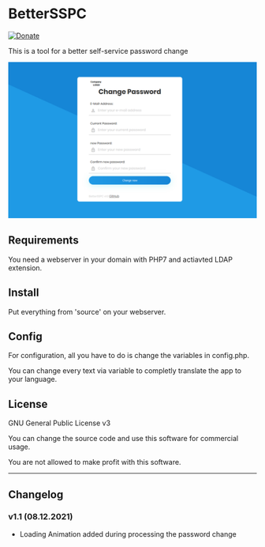# BetterSSPC
[![Donate](https://img.shields.io/badge/Donate-PayPal-green.svg)](https://www.paypal.com/donate?hosted_button_id=TDVLA45EDEXRC)

This is a tool for a better self-service password change

![alt text](img/screenshot1.png "Screesnhot")

## Requirements
You need a webserver in your domain with PHP7 and actiavted LDAP extension.

## Install
Put everything from 'source' on your webserver.

## Config
For configuration, all you have to do is change the variables in config.php.

You can change every text via variable to completly translate the app to your language. 

## License
GNU General Public License v3

You can change the source code and use this software for commercial usage.

You are not allowed to make profit with this software.

---
## Changelog

### v1.1 (08.12.2021)
- Loading Animation added during processing the password change